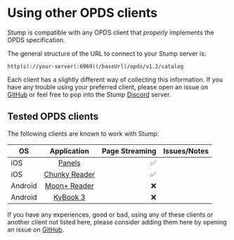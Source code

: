 # Using other OPDS clients

Stump is compatible with any OPDS client that _properly_ implements the OPDS specification.

The general structure of the URL to connect to your Stump server is:

`http(s)://your-server(:6969)(/baseUrl)/opds/v1.2/catalog`

Each client has a slightly different way of collecting this information. If you have any trouble using your preferred client, please open an issue on [GitHub](https://github.com/aaronleopold/stump/issues/new/choose) or feel free to pop into the Stump [Discord](https://discord.gg/63Ybb7J3as) server.

## Tested OPDS clients

The following clients are known to work with Stump:

| OS      |                                      Application                                       | Page Streaming | Issues/Notes |
| ------- | :------------------------------------------------------------------------------------: | -------------: | -----------: |
| iOS     |                             [Panels](https://panels.app/)                              |             ✅ |              |
| iOS     |     [Chunky Reader](https://apps.apple.com/us/app/chunky-comic-reader/id663567628)     |             ✅ |              |
| Android | [Moon+ Reader](https://play.google.com/store/apps/details?id=com.flyersoft.moonreader) |             ❌ |              |
| Android |                         [KyBook 3](http://kybook-reader.com/)                          |             ❌ |              |

If you have any experiences, good or bad, using any of these clients or another client not listed here, please consider adding them here by opening an issue on [GitHub](https://github.com/aaronleopold/stump/issues/new/choose).
